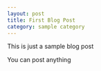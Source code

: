```yaml
---
layout: post
title: First Blog Post
category: sample category
---
```


This is just a sample blog post

You can post anything